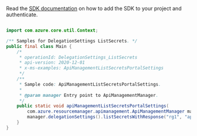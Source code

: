 Read the [SDK documentation](https://github.com/Azure/azure-sdk-for-java/blob/azure-resourcemanager-apimanagement_1.0.0-beta.2/sdk/apimanagement/azure-resourcemanager-apimanagement/README.md) on how to add the SDK to your project and authenticate.

```java

import com.azure.core.util.Context;

/** Samples for DelegationSettings ListSecrets. */
public final class Main {
    /*
     * operationId: DelegationSettings_ListSecrets
     * api-version: 2020-12-01
     * x-ms-examples: ApiManagementListSecretsPortalSettings
     */
    /**
     * Sample code: ApiManagementListSecretsPortalSettings.
     *
     * @param manager Entry point to ApiManagementManager.
     */
    public static void apiManagementListSecretsPortalSettings(
        com.azure.resourcemanager.apimanagement.ApiManagementManager manager) {
        manager.delegationSettings().listSecretsWithResponse("rg1", "apimService1", Context.NONE);
    }
}
```

